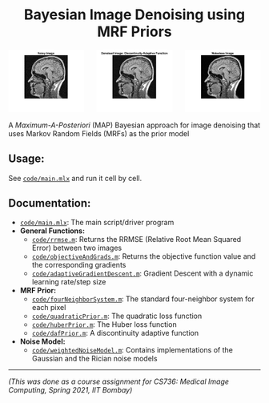 <h1 align="center">Bayesian Image Denoising using MRF Priors</h1>

<img align="left" src="plots/noisy.jpg" width="30%"></img>
<p align="center">
  <img src="plots/denoised_daf.jpg" width="30%"></img>
<img align="right" src="plots/noiseless.jpg" width="30%"></img>
</p>

A *Maximum-A-Posteriori* (MAP) Bayesian approach for image denoising that uses Markov Random Fields (MRFs) as the prior model

## Usage:
See [`code/main.mlx`](code/main.mlx) and run it cell by cell.

## Documentation:
- [`code/main.mlx`](code/main.mlx): The main script/driver program
- **General Functions:**
  - [`code/rrmse.m`](code/rrmse.m): Returns the RRMSE (Relative Root Mean Squared Error) between two images
  - [`code/objectiveAndGrads.m`](code/objectiveAndGrads.m): Returns the objective function value and the corresponding gradients
  - [`code/adaptiveGradientDescent.m`](code/adaptiveGradientDescent.m): Gradient Descent with a dynamic learning rate/step size
- **MRF Prior:**
  - [`code/fourNeighborSystem.m`](code/fourNeighborSystem.m): The standard four-neighbor system for each pixel
  - [`code/quadraticPrior.m`](code/quadraticPrior.m): The quadratic loss function
  - [`code/huberPrior.m`](code/huberPrior.m): The Huber loss function
  - [`code/dafPrior.m`](code/dafPrior.m): A discontinuity adaptive function
- **Noise Model:**
  - [`code/weightedNoiseModel.m`](code/weightedNoiseModel.m): Contains implementations of the Gaussian and the Rician noise models 

---

*(This was done as a course assignment for CS736: Medical Image Computing, Spring 2021, IIT Bombay)*
